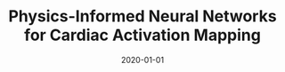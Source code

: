 ---
title: "Physics-Informed Neural Networks for Cardiac Activation Mapping"
collection: publications
permalink: /publication/2020-01-01-Physics-Informed-Neural-Networks-for-Cardiac-Activation-Mapping
date: 2020-01-01
venue: 'Frontiers in Physics'
paperurl: 'https://www.frontiersin.org/article/10.3389/fphy.2020.00042'
citation: ' Francisco Sahli,  Yibo Yang,  Paris Perdikaris,  Daniel Hurtado,  Ellen Kuhl, &quot;Physics-Informed Neural Networks for Cardiac Activation Mapping.&quot; Frontiers in Physics, 2020.'
authors: 'Francisco Sahli, Yibo Yang, Paris Perdikaris, Daniel Hurtado, Ellen Kuhl'
---